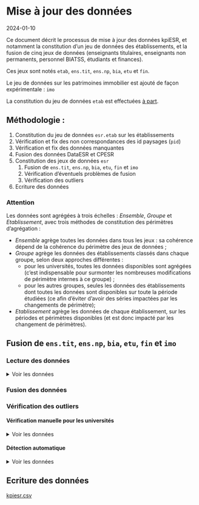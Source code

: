 Mise à jour des données
================
2024-01-10

Ce document décrit le processus de mise à jour des données kpiESR, et
notamment la constitution d’un jeu de données des établissements, et la
fusion de cinq jeux de données (enseignants titulaires, enseignants non
permanents, personnel BIATSS, étudiants et finances).

Ces jeux sont notés `etab`, `ens.tit`, `ens.np`, `bia`, `etu` et `fin`.

Le jeu de données sur les patrimoines immobilier est ajouté de façon
expérimentale : `imo`

La constitution du jeu de données `etab` est effectuées [à
part](maj-mapping.md).

## Méthodologie :

1.  Constitution du jeu de données `esr.etab` sur les établissements
2.  Vérification et fix des non correspondances des id paysages (`pid`)
3.  Vérification et fix des données manquantes
4.  Fusion des données DataESR et CPESR
5.  Constitution des jeux de données `esr`
    1.  Fusion de `ens.tit`, `ens.np`, `bia`, `etu`, `fin` et `imo`
    2.  Vérification d’éventuels problèmes de fusion
    3.  Vérification des outliers
6.  Ecriture des données

### Attention

Les données sont agrégées à trois échelles : *Ensemble*, *Groupe* et
*Etablissement*, avec trois méthodes de constitution des périmètres
d’agrégation :

- *Ensemble* agrège toutes les données dans tous les jeux : sa cohérence
  dépend de la cohérence du périmètre des jeux de données ;
- *Groupe* agrège les données des établissements classés dans chaque
  groupe, selon deux approches différentes :
  - pour les universités, toutes les données disponibles sont agrégées
    (c’est indispensable pour surmonter les nombreuses modifications de
    périmètre internes à ce groupe) ;
  - pour les autres groupes, seules les données des établissements dont
    toutes les données sont disponibles sur toute la période étudiées
    (ce afin d’éviter d’avoir des séries impactées par les changements
    de périmètre);
- *Etablissement* agrège les données de chaque établissement, sur les
  périodes et périmètres disponibles (et est donc impacté par les
  changement de périmètres).

## Fusion de `ens.tit`, `ens.np`, `bia`, `etu`, `fin` et `imo`

### Lecture des données

<details>
<summary>
Voir les données
</summary>

| data | Rentrée.min | Rentrée.max | nb_pid |
|:-----|------------:|------------:|-------:|
| ens  |        2010 |        2021 |    134 |
| bia  |        2015 |        2021 |    152 |
| etu  |        2006 |        2022 |    132 |
| fin  |        2009 |        2022 |    156 |
| imo  |        2016 |        2022 |    160 |

</details>

### Fusion des données

### Vérification des outliers

#### Vérification manuelle pour les universités

<details>
<summary>
Voir les données
</summary>

##### kpi.ENS.S.titulaires

<details>
<summary>
Voir les données
</summary>

| pid   | Etablissement                   | Comparable | kpi                  | valeur | norm | valeur_label | norm_label | rang | evolution |
|:------|:--------------------------------|:-----------|:---------------------|-------:|-----:|:-------------|:-----------|-----:|----------:|
| xJdyB | Aix-Marseille Université        | TRUE       | kpi.ENS.S.titulaires |     NA |   NA | N/A          | N/A        |   NA |        NA |
| vxHYt | Avignon Université              | TRUE       | kpi.ENS.S.titulaires |     NA |   NA | N/A          | N/A        |   NA |        NA |
| RS4WF | CY Cergy Paris Université       | FALSE      | kpi.ENS.S.titulaires |     NA |   NA | N/A          | N/A        |   NA |        NA |
| pVJpw | Centre universitaire de Mayotte | FALSE      | kpi.ENS.S.titulaires |     NA |   NA | N/A          | N/A        |   NA |        NA |
| atbEK | La Rochelle Université          | TRUE       | kpi.ENS.S.titulaires |     NA |   NA | N/A          | N/A        |   NA |        NA |

</details>
<details>
<summary>
Voir les données
</summary>

| pid   | Etablissement                                      | Comparable | kpi                  | valeur | norm | valeur_label | norm_label | rang | evolution |
|:------|:---------------------------------------------------|:-----------|:---------------------|-------:|-----:|:-------------|:-----------|-----:|----------:|
| V13Pk | Université de Versailles Saint-Quentin-en-Yvelines | TRUE       | kpi.ENS.S.titulaires |     NA |   NA | N/A          | N/A        |   NA |        NA |
| Z2FY5 | Université de la Nouvelle-Calédonie                | FALSE      | kpi.ENS.S.titulaires |     NA |   NA | N/A          | N/A        |   NA |        NA |
| zepT6 | Université de la Polynésie Française               | FALSE      | kpi.ENS.S.titulaires |     NA |   NA | N/A          | N/A        |   NA |        NA |
| z3hdL | Université des Antilles                            | FALSE      | kpi.ENS.S.titulaires |     NA |   NA | N/A          | N/A        |   NA |        NA |
| yH19Y | Université du Littoral Côte d’Opale                | TRUE       | kpi.ENS.S.titulaires |     NA |   NA | N/A          | N/A        |   NA |        NA |

</details>

##### kpi.ENS.S.EC

<details>
<summary>
Voir les données
</summary>

| pid   | Etablissement                   | Comparable | kpi          | valeur | norm | valeur_label | norm_label | rang | evolution |
|:------|:--------------------------------|:-----------|:-------------|-------:|-----:|:-------------|:-----------|-----:|----------:|
| xJdyB | Aix-Marseille Université        | TRUE       | kpi.ENS.S.EC |     NA |   NA | N/A          | N/A        |   NA |        NA |
| vxHYt | Avignon Université              | TRUE       | kpi.ENS.S.EC |     NA |   NA | N/A          | N/A        |   NA |        NA |
| RS4WF | CY Cergy Paris Université       | FALSE      | kpi.ENS.S.EC |     NA |   NA | N/A          | N/A        |   NA |        NA |
| pVJpw | Centre universitaire de Mayotte | FALSE      | kpi.ENS.S.EC |     NA |   NA | N/A          | N/A        |   NA |        NA |
| atbEK | La Rochelle Université          | TRUE       | kpi.ENS.S.EC |     NA |   NA | N/A          | N/A        |   NA |        NA |

</details>
<details>
<summary>
Voir les données
</summary>

| pid   | Etablissement                                      | Comparable | kpi          | valeur | norm | valeur_label | norm_label | rang | evolution |
|:------|:---------------------------------------------------|:-----------|:-------------|-------:|-----:|:-------------|:-----------|-----:|----------:|
| V13Pk | Université de Versailles Saint-Quentin-en-Yvelines | TRUE       | kpi.ENS.S.EC |     NA |   NA | N/A          | N/A        |   NA |        NA |
| Z2FY5 | Université de la Nouvelle-Calédonie                | FALSE      | kpi.ENS.S.EC |     NA |   NA | N/A          | N/A        |   NA |        NA |
| zepT6 | Université de la Polynésie Française               | FALSE      | kpi.ENS.S.EC |     NA |   NA | N/A          | N/A        |   NA |        NA |
| z3hdL | Université des Antilles                            | FALSE      | kpi.ENS.S.EC |     NA |   NA | N/A          | N/A        |   NA |        NA |
| yH19Y | Université du Littoral Côte d’Opale                | TRUE       | kpi.ENS.S.EC |     NA |   NA | N/A          | N/A        |   NA |        NA |

</details>

##### kpi.ENS.S.DocATER

<details>
<summary>
Voir les données
</summary>

| pid   | Etablissement                   | Comparable | kpi               | valeur | norm | valeur_label | norm_label | rang | evolution |
|:------|:--------------------------------|:-----------|:------------------|-------:|-----:|:-------------|:-----------|-----:|----------:|
| xJdyB | Aix-Marseille Université        | TRUE       | kpi.ENS.S.DocATER |     NA |   NA | N/A          | N/A        |   NA |        NA |
| vxHYt | Avignon Université              | TRUE       | kpi.ENS.S.DocATER |     NA |   NA | N/A          | N/A        |   NA |        NA |
| RS4WF | CY Cergy Paris Université       | FALSE      | kpi.ENS.S.DocATER |     NA |   NA | N/A          | N/A        |   NA |        NA |
| pVJpw | Centre universitaire de Mayotte | FALSE      | kpi.ENS.S.DocATER |     NA |   NA | N/A          | N/A        |   NA |        NA |
| atbEK | La Rochelle Université          | TRUE       | kpi.ENS.S.DocATER |     NA |   NA | N/A          | N/A        |   NA |        NA |

</details>
<details>
<summary>
Voir les données
</summary>

| pid   | Etablissement                                      | Comparable | kpi               | valeur | norm | valeur_label | norm_label | rang | evolution |
|:------|:---------------------------------------------------|:-----------|:------------------|-------:|-----:|:-------------|:-----------|-----:|----------:|
| V13Pk | Université de Versailles Saint-Quentin-en-Yvelines | TRUE       | kpi.ENS.S.DocATER |     NA |   NA | N/A          | N/A        |   NA |        NA |
| Z2FY5 | Université de la Nouvelle-Calédonie                | FALSE      | kpi.ENS.S.DocATER |     NA |   NA | N/A          | N/A        |   NA |        NA |
| zepT6 | Université de la Polynésie Française               | FALSE      | kpi.ENS.S.DocATER |     NA |   NA | N/A          | N/A        |   NA |        NA |
| z3hdL | Université des Antilles                            | FALSE      | kpi.ENS.S.DocATER |     NA |   NA | N/A          | N/A        |   NA |        NA |
| yH19Y | Université du Littoral Côte d’Opale                | TRUE       | kpi.ENS.S.DocATER |     NA |   NA | N/A          | N/A        |   NA |        NA |

</details>

##### kpi.ENS.S.contractuels

<details>
<summary>
Voir les données
</summary>

| pid   | Etablissement                   | Comparable | kpi                    | valeur | norm | valeur_label | norm_label | rang | evolution |
|:------|:--------------------------------|:-----------|:-----------------------|-------:|-----:|:-------------|:-----------|-----:|----------:|
| xJdyB | Aix-Marseille Université        | TRUE       | kpi.ENS.S.contractuels |     NA |   NA | N/A          | N/A        |   NA |        NA |
| vxHYt | Avignon Université              | TRUE       | kpi.ENS.S.contractuels |     NA |   NA | N/A          | N/A        |   NA |        NA |
| RS4WF | CY Cergy Paris Université       | FALSE      | kpi.ENS.S.contractuels |     NA |   NA | N/A          | N/A        |   NA |        NA |
| pVJpw | Centre universitaire de Mayotte | FALSE      | kpi.ENS.S.contractuels |     NA |   NA | N/A          | N/A        |   NA |        NA |
| atbEK | La Rochelle Université          | TRUE       | kpi.ENS.S.contractuels |     NA |   NA | N/A          | N/A        |   NA |        NA |

</details>
<details>
<summary>
Voir les données
</summary>

| pid   | Etablissement                                      | Comparable | kpi                    | valeur | norm | valeur_label | norm_label | rang | evolution |
|:------|:---------------------------------------------------|:-----------|:-----------------------|-------:|-----:|:-------------|:-----------|-----:|----------:|
| V13Pk | Université de Versailles Saint-Quentin-en-Yvelines | TRUE       | kpi.ENS.S.contractuels |     NA |   NA | N/A          | N/A        |   NA |        NA |
| Z2FY5 | Université de la Nouvelle-Calédonie                | FALSE      | kpi.ENS.S.contractuels |     NA |   NA | N/A          | N/A        |   NA |        NA |
| zepT6 | Université de la Polynésie Française               | FALSE      | kpi.ENS.S.contractuels |     NA |   NA | N/A          | N/A        |   NA |        NA |
| z3hdL | Université des Antilles                            | FALSE      | kpi.ENS.S.contractuels |     NA |   NA | N/A          | N/A        |   NA |        NA |
| yH19Y | Université du Littoral Côte d’Opale                | TRUE       | kpi.ENS.S.contractuels |     NA |   NA | N/A          | N/A        |   NA |        NA |

</details>

##### kpi.ETU.S.cycle1_L

<details>
<summary>
Voir les données
</summary>

| pid   | Etablissement                        | Comparable | kpi                | valeur |      norm | valeur_label | norm_label | rang | evolution |
|:------|:-------------------------------------|:-----------|:-------------------|-------:|----------:|:-------------|:-----------|-----:|----------:|
| PpsCQ | Université Paris sciences et lettres | FALSE      | kpi.ETU.S.cycle1_L |   4326 | 0.2408820 | 4 326        | 24%        |   69 |        NA |
| G2qA7 | Université Paris-Saclay              | FALSE      | kpi.ETU.S.cycle1_L |  16291 | 0.3481132 | 16 291       | 35%        |   68 | 114.25866 |
| etBz7 | Université Claude Bernard - Lyon 1   | TRUE       | kpi.ETU.S.cycle1_L |  16061 | 0.4061757 | 16 061       | 41%        |   67 |  96.80550 |
| 5cZyU | Université de Paris                  | TRUE       | kpi.ETU.S.cycle1_L |  24493 | 0.4205384 | 24 493       | 42%        |   66 |  97.14818 |
| bxPQe | Sorbonne Université                  | TRUE       | kpi.ETU.S.cycle1_L |  21808 | 0.4448796 | 21 808       | 44%        |   65 |  99.10025 |

</details>
<details>
<summary>
Voir les données
</summary>

| pid   | Etablissement                       | Comparable | kpi                | valeur |      norm | valeur_label | norm_label | rang | evolution |
|:------|:------------------------------------|:-----------|:-------------------|-------:|----------:|:-------------|:-----------|-----:|----------:|
| HAU8L | Université de Nîmes                 | TRUE       | kpi.ETU.S.cycle1_L |   4867 | 0.9024662 | 4 867        | 90%        |    4 | 148.42940 |
| Z2FY5 | Université de la Nouvelle-Calédonie | FALSE      | kpi.ETU.S.cycle1_L |   3162 | 0.9202561 | 3 162        | 92%        |    3 | 132.46753 |
| RN4E6 | Université d’Évry-Val-d’Essonne     | FALSE      | kpi.ETU.S.cycle1_L |   5893 | 0.9312579 | 5 893        | 93%        |    2 |  89.88713 |
| pVJpw | Centre universitaire de Mayotte     | FALSE      | kpi.ETU.S.cycle1_L |   1359 | 1.0000000 | 1 359        | 100%       |    1 | 189.01252 |
| C6Ps7 | Université Paris Dauphine - PSL     | FALSE      | kpi.ETU.S.cycle1_L |     NA |        NA | N/A          | N/A        |   NA |        NA |

</details>

##### kpi.ETU.S.cycle2_M

<details>
<summary>
Voir les données
</summary>

| pid   | Etablissement                        | Comparable | kpi                | valeur |      norm | valeur_label | norm_label | rang | evolution |
|:------|:-------------------------------------|:-----------|:-------------------|-------:|----------:|:-------------|:-----------|-----:|----------:|
| pVJpw | Centre universitaire de Mayotte      | FALSE      | kpi.ETU.S.cycle2_M |      0 | 0.0000000 | 0            | 0%         |   69 |        NA |
| Z2FY5 | Université de la Nouvelle-Calédonie  | FALSE      | kpi.ETU.S.cycle2_M |    230 | 0.0669383 | 230          | 7%         |   68 | 128.49162 |
| RN4E6 | Université d’Évry-Val-d’Essonne      | FALSE      | kpi.ETU.S.cycle2_M |    434 | 0.0685841 | 434          | 7%         |   67 |  21.91919 |
| HAU8L | Université de Nîmes                  | TRUE       | kpi.ETU.S.cycle2_M |    489 | 0.0906731 | 489          | 9%         |   66 | 186.64122 |
| zepT6 | Université de la Polynésie Française | FALSE      | kpi.ETU.S.cycle2_M |    345 | 0.1336691 | 345          | 13%        |   65 |  78.58770 |

</details>
<details>
<summary>
Voir les données
</summary>

| pid   | Etablissement                        | Comparable | kpi                | valeur |      norm | valeur_label | norm_label | rang | evolution |
|:------|:-------------------------------------|:-----------|:-------------------|-------:|----------:|:-------------|:-----------|-----:|----------:|
| 5cZyU | Université de Paris                  | TRUE       | kpi.ETU.S.cycle2_M |  30894 | 0.5304419 | 30 894       | 53%        |    4 |  116.9076 |
| etBz7 | Université Claude Bernard - Lyon 1   | TRUE       | kpi.ETU.S.cycle2_M |  22062 | 0.5579384 | 22 062       | 56%        |    3 |  128.1780 |
| G2qA7 | Université Paris-Saclay              | FALSE      | kpi.ETU.S.cycle2_M |  26460 | 0.5654088 | 26 460       | 57%        |    2 |  252.5050 |
| PpsCQ | Université Paris sciences et lettres | FALSE      | kpi.ETU.S.cycle2_M |  11283 | 0.6282644 | 11 283       | 63%        |    1 |        NA |
| C6Ps7 | Université Paris Dauphine - PSL      | FALSE      | kpi.ETU.S.cycle2_M |     NA |        NA | N/A          | N/A        |   NA |        NA |

</details>

##### kpi.ETU.S.cycle3_D

<details>
<summary>
Voir les données
</summary>

| pid   | Etablissement                                      | Comparable | kpi                | valeur |      norm | valeur_label | norm_label | rang | evolution |
|:------|:---------------------------------------------------|:-----------|:-------------------|-------:|----------:|:-------------|:-----------|-----:|----------:|
| pVJpw | Centre universitaire de Mayotte                    | FALSE      | kpi.ETU.S.cycle3_D |      0 | 0.0000000 | 0            | 0%         |   67 |        NA |
| Lr94O | Université de Bourgogne                            | TRUE       | kpi.ETU.S.cycle3_D |      0 | 0.0000000 | 0            | 0%         |   67 | 0.0000000 |
| 7Mpgt | Université de Franche-Comté                        | TRUE       | kpi.ETU.S.cycle3_D |      0 | 0.0000000 | 0            | 0%         |   67 | 0.0000000 |
| RN4E6 | Université d’Évry-Val-d’Essonne                    | FALSE      | kpi.ETU.S.cycle3_D |      1 | 0.0001580 | 1            | 0%         |   66 | 0.4098361 |
| V13Pk | Université de Versailles Saint-Quentin-en-Yvelines | TRUE       | kpi.ETU.S.cycle3_D |      6 | 0.0004522 | 6            | 0%         |   65 | 0.8498584 |

</details>
<details>
<summary>
Voir les données
</summary>

| pid   | Etablissement                        | Comparable | kpi                | valeur |      norm | valeur_label | norm_label | rang | evolution |
|:------|:-------------------------------------|:-----------|:-------------------|-------:|----------:|:-------------|:-----------|-----:|----------:|
| Y7ch7 | Université Grenoble Alpes            | TRUE       | kpi.ETU.S.cycle3_D |   2873 | 0.0548607 | 2 873        | 5%         |    4 |  81.87518 |
| bxPQe | Sorbonne Université                  | TRUE       | kpi.ETU.S.cycle3_D |   2881 | 0.0587719 | 2 881        | 6%         |    3 |  62.03704 |
| G2qA7 | Université Paris-Saclay              | FALSE      | kpi.ETU.S.cycle3_D |   4047 | 0.0864781 | 4 047        | 9%         |    2 | 157.83931 |
| PpsCQ | Université Paris sciences et lettres | FALSE      | kpi.ETU.S.cycle3_D |   2350 | 0.1308536 | 2 350        | 13%        |    1 | 890.15152 |
| C6Ps7 | Université Paris Dauphine - PSL      | FALSE      | kpi.ETU.S.cycle3_D |     NA |        NA | N/A          | N/A        |   NA |        NA |

</details>

##### kpi.ETU.S.DU_DE

<details>
<summary>
Voir les données
</summary>

| pid   | Etablissement                            | Comparable | kpi             | valeur |      norm | valeur_label | norm_label | rang | evolution |
|:------|:-----------------------------------------|:-----------|:----------------|-------:|----------:|:-------------|:-----------|-----:|----------:|
| BWbvP | Université d’Artois                      | TRUE       | kpi.ETU.S.DU_DE |     90 | 0.0075707 | 90           | 1%         |   69 | 109.75610 |
| 5tVy4 | Université Bretagne Sud                  | TRUE       | kpi.ETU.S.DU_DE |     77 | 0.0080637 | 77           | 1%         |   68 | 120.31250 |
| EW53M | Université Polytechnique Hauts-de-France | TRUE       | kpi.ETU.S.DU_DE |    114 | 0.0094795 | 114          | 1%         |   67 | 215.09434 |
| 3Z5e6 | Université Gustave Eiffel                | FALSE      | kpi.ETU.S.DU_DE |    147 | 0.0097629 | 147          | 1%         |   66 |        NA |
| zepT6 | Université de la Polynésie Française     | FALSE      | kpi.ETU.S.DU_DE |     46 | 0.0178225 | 46           | 2%         |   65 |  40.35088 |

</details>
<details>
<summary>
Voir les données
</summary>

| pid   | Etablissement                        | Comparable | kpi             | valeur |      norm | valeur_label | norm_label | rang | evolution |
|:------|:-------------------------------------|:-----------|:----------------|-------:|----------:|:-------------|:-----------|-----:|----------:|
| bxPQe | Sorbonne Université                  | TRUE       | kpi.ETU.S.DU_DE |   7072 | 0.1442676 | 7 072        | 14%        |    4 |  119.0372 |
| TWBzp | Université Panthéon-Assas            | FALSE      | kpi.ETU.S.DU_DE |   3559 | 0.1640470 | 3 559        | 16%        |    3 |  123.8344 |
| 5cZyU | Université de Paris                  | TRUE       | kpi.ETU.S.DU_DE |  10195 | 0.1750455 | 10 195       | 18%        |    2 |  147.8393 |
| PpsCQ | Université Paris sciences et lettres | FALSE      | kpi.ETU.S.DU_DE |   4170 | 0.2321956 | 4 170        | 23%        |    1 |        NA |
| C6Ps7 | Université Paris Dauphine - PSL      | FALSE      | kpi.ETU.S.DU_DE |     NA |        NA | N/A          | N/A        |   NA |        NA |

</details>

##### kpi.BIA.S.A

<details>
<summary>
Voir les données
</summary>

| pid   | Etablissement                   | Comparable | kpi         | valeur | norm | valeur_label | norm_label | rang | evolution |
|:------|:--------------------------------|:-----------|:------------|-------:|-----:|:-------------|:-----------|-----:|----------:|
| xJdyB | Aix-Marseille Université        | TRUE       | kpi.BIA.S.A |     NA |   NA | N/A          | N/A        |   NA |        NA |
| vxHYt | Avignon Université              | TRUE       | kpi.BIA.S.A |     NA |   NA | N/A          | N/A        |   NA |        NA |
| RS4WF | CY Cergy Paris Université       | FALSE      | kpi.BIA.S.A |     NA |   NA | N/A          | N/A        |   NA |        NA |
| pVJpw | Centre universitaire de Mayotte | FALSE      | kpi.BIA.S.A |     NA |   NA | N/A          | N/A        |   NA |        NA |
| atbEK | La Rochelle Université          | TRUE       | kpi.BIA.S.A |     NA |   NA | N/A          | N/A        |   NA |        NA |

</details>
<details>
<summary>
Voir les données
</summary>

| pid   | Etablissement                                      | Comparable | kpi         | valeur | norm | valeur_label | norm_label | rang | evolution |
|:------|:---------------------------------------------------|:-----------|:------------|-------:|-----:|:-------------|:-----------|-----:|----------:|
| V13Pk | Université de Versailles Saint-Quentin-en-Yvelines | TRUE       | kpi.BIA.S.A |     NA |   NA | N/A          | N/A        |   NA |        NA |
| Z2FY5 | Université de la Nouvelle-Calédonie                | FALSE      | kpi.BIA.S.A |     NA |   NA | N/A          | N/A        |   NA |        NA |
| zepT6 | Université de la Polynésie Française               | FALSE      | kpi.BIA.S.A |     NA |   NA | N/A          | N/A        |   NA |        NA |
| z3hdL | Université des Antilles                            | FALSE      | kpi.BIA.S.A |     NA |   NA | N/A          | N/A        |   NA |        NA |
| yH19Y | Université du Littoral Côte d’Opale                | TRUE       | kpi.BIA.S.A |     NA |   NA | N/A          | N/A        |   NA |        NA |

</details>

##### kpi.BIA.S.B

<details>
<summary>
Voir les données
</summary>

| pid   | Etablissement                   | Comparable | kpi         | valeur | norm | valeur_label | norm_label | rang | evolution |
|:------|:--------------------------------|:-----------|:------------|-------:|-----:|:-------------|:-----------|-----:|----------:|
| xJdyB | Aix-Marseille Université        | TRUE       | kpi.BIA.S.B |     NA |   NA | N/A          | N/A        |   NA |        NA |
| vxHYt | Avignon Université              | TRUE       | kpi.BIA.S.B |     NA |   NA | N/A          | N/A        |   NA |        NA |
| RS4WF | CY Cergy Paris Université       | FALSE      | kpi.BIA.S.B |     NA |   NA | N/A          | N/A        |   NA |        NA |
| pVJpw | Centre universitaire de Mayotte | FALSE      | kpi.BIA.S.B |     NA |   NA | N/A          | N/A        |   NA |        NA |
| atbEK | La Rochelle Université          | TRUE       | kpi.BIA.S.B |     NA |   NA | N/A          | N/A        |   NA |        NA |

</details>
<details>
<summary>
Voir les données
</summary>

| pid   | Etablissement                                      | Comparable | kpi         | valeur | norm | valeur_label | norm_label | rang | evolution |
|:------|:---------------------------------------------------|:-----------|:------------|-------:|-----:|:-------------|:-----------|-----:|----------:|
| V13Pk | Université de Versailles Saint-Quentin-en-Yvelines | TRUE       | kpi.BIA.S.B |     NA |   NA | N/A          | N/A        |   NA |        NA |
| Z2FY5 | Université de la Nouvelle-Calédonie                | FALSE      | kpi.BIA.S.B |     NA |   NA | N/A          | N/A        |   NA |        NA |
| zepT6 | Université de la Polynésie Française               | FALSE      | kpi.BIA.S.B |     NA |   NA | N/A          | N/A        |   NA |        NA |
| z3hdL | Université des Antilles                            | FALSE      | kpi.BIA.S.B |     NA |   NA | N/A          | N/A        |   NA |        NA |
| yH19Y | Université du Littoral Côte d’Opale                | TRUE       | kpi.BIA.S.B |     NA |   NA | N/A          | N/A        |   NA |        NA |

</details>

##### kpi.BIA.S.C

<details>
<summary>
Voir les données
</summary>

| pid   | Etablissement                   | Comparable | kpi         | valeur | norm | valeur_label | norm_label | rang | evolution |
|:------|:--------------------------------|:-----------|:------------|-------:|-----:|:-------------|:-----------|-----:|----------:|
| xJdyB | Aix-Marseille Université        | TRUE       | kpi.BIA.S.C |     NA |   NA | N/A          | N/A        |   NA |        NA |
| vxHYt | Avignon Université              | TRUE       | kpi.BIA.S.C |     NA |   NA | N/A          | N/A        |   NA |        NA |
| RS4WF | CY Cergy Paris Université       | FALSE      | kpi.BIA.S.C |     NA |   NA | N/A          | N/A        |   NA |        NA |
| pVJpw | Centre universitaire de Mayotte | FALSE      | kpi.BIA.S.C |     NA |   NA | N/A          | N/A        |   NA |        NA |
| atbEK | La Rochelle Université          | TRUE       | kpi.BIA.S.C |     NA |   NA | N/A          | N/A        |   NA |        NA |

</details>
<details>
<summary>
Voir les données
</summary>

| pid   | Etablissement                                      | Comparable | kpi         | valeur | norm | valeur_label | norm_label | rang | evolution |
|:------|:---------------------------------------------------|:-----------|:------------|-------:|-----:|:-------------|:-----------|-----:|----------:|
| V13Pk | Université de Versailles Saint-Quentin-en-Yvelines | TRUE       | kpi.BIA.S.C |     NA |   NA | N/A          | N/A        |   NA |        NA |
| Z2FY5 | Université de la Nouvelle-Calédonie                | FALSE      | kpi.BIA.S.C |     NA |   NA | N/A          | N/A        |   NA |        NA |
| zepT6 | Université de la Polynésie Française               | FALSE      | kpi.BIA.S.C |     NA |   NA | N/A          | N/A        |   NA |        NA |
| z3hdL | Université des Antilles                            | FALSE      | kpi.BIA.S.C |     NA |   NA | N/A          | N/A        |   NA |        NA |
| yH19Y | Université du Littoral Côte d’Opale                | TRUE       | kpi.BIA.S.C |     NA |   NA | N/A          | N/A        |   NA |        NA |

</details>

##### kpi.BIA.S.titulaires

<details>
<summary>
Voir les données
</summary>

| pid   | Etablissement                   | Comparable | kpi                  | valeur | norm | valeur_label | norm_label | rang | evolution |
|:------|:--------------------------------|:-----------|:---------------------|-------:|-----:|:-------------|:-----------|-----:|----------:|
| xJdyB | Aix-Marseille Université        | TRUE       | kpi.BIA.S.titulaires |     NA |   NA | N/A          | N/A        |   NA |        NA |
| vxHYt | Avignon Université              | TRUE       | kpi.BIA.S.titulaires |     NA |   NA | N/A          | N/A        |   NA |        NA |
| RS4WF | CY Cergy Paris Université       | FALSE      | kpi.BIA.S.titulaires |     NA |   NA | N/A          | N/A        |   NA |        NA |
| pVJpw | Centre universitaire de Mayotte | FALSE      | kpi.BIA.S.titulaires |     NA |   NA | N/A          | N/A        |   NA |        NA |
| atbEK | La Rochelle Université          | TRUE       | kpi.BIA.S.titulaires |     NA |   NA | N/A          | N/A        |   NA |        NA |

</details>
<details>
<summary>
Voir les données
</summary>

| pid   | Etablissement                                      | Comparable | kpi                  | valeur | norm | valeur_label | norm_label | rang | evolution |
|:------|:---------------------------------------------------|:-----------|:---------------------|-------:|-----:|:-------------|:-----------|-----:|----------:|
| V13Pk | Université de Versailles Saint-Quentin-en-Yvelines | TRUE       | kpi.BIA.S.titulaires |     NA |   NA | N/A          | N/A        |   NA |        NA |
| Z2FY5 | Université de la Nouvelle-Calédonie                | FALSE      | kpi.BIA.S.titulaires |     NA |   NA | N/A          | N/A        |   NA |        NA |
| zepT6 | Université de la Polynésie Française               | FALSE      | kpi.BIA.S.titulaires |     NA |   NA | N/A          | N/A        |   NA |        NA |
| z3hdL | Université des Antilles                            | FALSE      | kpi.BIA.S.titulaires |     NA |   NA | N/A          | N/A        |   NA |        NA |
| yH19Y | Université du Littoral Côte d’Opale                | TRUE       | kpi.BIA.S.titulaires |     NA |   NA | N/A          | N/A        |   NA |        NA |

</details>

##### kpi.FIN.S.masseSalariale

<details>
<summary>
Voir les données
</summary>

| pid   | Etablissement                        | Comparable | kpi                      |    valeur |      norm | valeur_label | norm_label | rang | evolution |
|:------|:-------------------------------------|:-----------|:-------------------------|----------:|----------:|:-------------|:-----------|-----:|----------:|
| pVJpw | Centre universitaire de Mayotte      | FALSE      | kpi.FIN.S.masseSalariale |   1864023 | 0.1890125 | 1.9M€        | 19%        |   70 |  217.2146 |
| PpsCQ | Université Paris sciences et lettres | FALSE      | kpi.FIN.S.masseSalariale |  11517364 | 0.2179722 | 11.5M€       | 22%        |   69 |  153.0489 |
| G2qA7 | Université Paris-Saclay              | FALSE      | kpi.FIN.S.masseSalariale | 334365635 | 0.6759195 | 334M€        | 68%        |   68 |  123.8635 |
| OJZ4a | Université de Haute-Alsace           | FALSE      | kpi.FIN.S.masseSalariale |  82837198 | 0.6835167 | 83M€         | 68%        |   67 |  124.3297 |
| Z2FY5 | Université de la Nouvelle-Calédonie  | FALSE      | kpi.FIN.S.masseSalariale |  27720989 | 0.7279341 | 28M€         | 73%        |   66 |  144.3514 |

</details>
<details>
<summary>
Voir les données
</summary>

| pid   | Etablissement                                | Comparable | kpi                      |    valeur |      norm | valeur_label | norm_label | rang | evolution |
|:------|:---------------------------------------------|:-----------|:-------------------------|----------:|----------:|:-------------|:-----------|-----:|----------:|
| g6rwB | Université Paris Nanterre                    | TRUE       | kpi.FIN.S.masseSalariale | 183700870 | 0.8600053 | 184M€        | 86%        |    5 |  124.5519 |
| Uxr7Z | Université Paris 8 - Vincennes - Saint-Denis | TRUE       | kpi.FIN.S.masseSalariale | 136154413 | 0.8727420 | 136M€        | 87%        |    4 |  122.7287 |
| 1I7hJ | Université Paul-Valéry - Montpellier 3       | TRUE       | kpi.FIN.S.masseSalariale | 105290087 | 0.8739183 | 105M€        | 87%        |    3 |  122.0574 |
| hy4EW | Université de Guyane                         | FALSE      | kpi.FIN.S.masseSalariale |  23796534 | 0.8772226 | 24M€         | 88%        |    2 |  168.3978 |
| z3hdL | Université des Antilles                      | FALSE      | kpi.FIN.S.masseSalariale |  92173097 | 0.9249267 | 92M€         | 92%        |    1 |  109.7025 |

</details>

##### kpi.FIN.S.SCSP

<details>
<summary>
Voir les données
</summary>

| pid   | Etablissement                        | Comparable | kpi            |    valeur |      norm | valeur_label | norm_label | rang | evolution |
|:------|:-------------------------------------|:-----------|:---------------|----------:|----------:|:-------------|:-----------|-----:|----------:|
| PpsCQ | Université Paris sciences et lettres | FALSE      | kpi.FIN.S.SCSP |   6370264 | 0.1205606 | 6.4M€        | 12%        |   70 |  279.2092 |
| pVJpw | Centre universitaire de Mayotte      | FALSE      | kpi.FIN.S.SCSP |   3723800 | 0.3775945 | 3.7M€        | 38%        |   69 |  130.8795 |
| C6Ps7 | Université Paris Dauphine - PSL      | FALSE      | kpi.FIN.S.SCSP |  62108365 | 0.5541827 | 62M€         | 55%        |   68 |  107.6936 |
| 3Z5e6 | Université Gustave Eiffel            | FALSE      | kpi.FIN.S.SCSP | 175079902 | 0.6225772 | 175M€        | 62%        |   67 |  246.2723 |
| 90I54 | Université de Bordeaux               | TRUE       | kpi.FIN.S.SCSP | 359850709 | 0.6336613 | 360M€        | 63%        |   66 |  111.8019 |

</details>
<details>
<summary>
Voir les données
</summary>

| pid   | Etablissement                          | Comparable | kpi            |    valeur |      norm | valeur_label | norm_label | rang | evolution |
|:------|:---------------------------------------|:-----------|:---------------|----------:|----------:|:-------------|:-----------|-----:|----------:|
| 8k883 | Université Sorbonne Nouvelle - Paris 3 | TRUE       | kpi.FIN.S.SCSP | 100693049 | 0.8787062 | 101M€        | 88%        |    5 |  110.1321 |
| zepT6 | Université de la Polynésie Française   | FALSE      | kpi.FIN.S.SCSP |  29347132 | 0.8865381 | 29M€         | 89%        |    4 |  124.3496 |
| hy4EW | Université de Guyane                   | FALSE      | kpi.FIN.S.SCSP |  24450940 | 0.9013463 | 24M€         | 90%        |    3 |  150.7886 |
| HqAYu | Université Toulouse - Jean Jaurès      | TRUE       | kpi.FIN.S.SCSP | 177580558 | 0.9166297 | 178M€        | 92%        |    2 |  123.8226 |
| z3hdL | Université des Antilles                | FALSE      | kpi.FIN.S.SCSP |  95463551 | 0.9579454 | 95M€         | 96%        |    1 |  105.1857 |

</details>

##### kpi.FIN.S.recettesFormation

<details>
<summary>
Voir les données
</summary>

| pid   | Etablissement                            | Comparable | kpi                         |  valeur |      norm | valeur_label | norm_label | rang | evolution |
|:------|:-----------------------------------------|:-----------|:----------------------------|--------:|----------:|:-------------|:-----------|-----:|----------:|
| z3hdL | Université des Antilles                  | FALSE      | kpi.FIN.S.recettesFormation | 1475165 | 0.0148028 | 1.5M€        | 1%         |   67 |  51.19193 |
| 7Mpgt | Université de Franche-Comté              | TRUE       | kpi.FIN.S.recettesFormation | 3778577 | 0.0167252 | 3.8M€        | 2%         |   66 |  63.83379 |
| EW53M | Université Polytechnique Hauts-de-France | TRUE       | kpi.FIN.S.recettesFormation | 2270000 | 0.0207992 | 2.3M€        | 2%         |   65 |  53.92620 |
| n1W55 | Université de Perpignan Via Domitia      | TRUE       | kpi.FIN.S.recettesFormation | 1843771 | 0.0229201 | 1.8M€        | 2%         |   64 |  65.27314 |
| LsQ24 | Université Le Havre Normandie            | TRUE       | kpi.FIN.S.recettesFormation | 1954360 | 0.0247041 | 2M€          | 2%         |   63 |  71.45714 |

</details>
<details>
<summary>
Voir les données
</summary>

| pid   | Etablissement                        | Comparable | kpi                         |   valeur |      norm | valeur_label | norm_label | rang | evolution |
|:------|:-------------------------------------|:-----------|:----------------------------|---------:|----------:|:-------------|:-----------|-----:|----------:|
| RS4WF | CY Cergy Paris Université            | FALSE      | kpi.FIN.S.recettesFormation | 37167591 | 0.1776978 | 37M€         | 18%        |    2 | 745.80249 |
| C6Ps7 | Université Paris Dauphine - PSL      | FALSE      | kpi.FIN.S.recettesFormation | 26935546 | 0.2403414 | 27M€         | 24%        |    1 |  97.21146 |
| PpsCQ | Université Paris sciences et lettres | FALSE      | kpi.FIN.S.recettesFormation |       NA |        NA | N/A          | N/A        |   NA |        NA |
| Z2FY5 | Université de la Nouvelle-Calédonie  | FALSE      | kpi.FIN.S.recettesFormation |       NA |        NA | N/A          | N/A        |   NA |        NA |
| zepT6 | Université de la Polynésie Française | FALSE      | kpi.FIN.S.recettesFormation |       NA |        NA | N/A          | N/A        |   NA |        NA |

</details>

##### kpi.FIN.S.recettesRecherche

<details>
<summary>
Voir les données
</summary>

| pid   | Etablissement                                | Comparable | kpi                         | valeur |      norm | valeur_label | norm_label | rang | evolution |
|:------|:---------------------------------------------|:-----------|:----------------------------|-------:|----------:|:-------------|:-----------|-----:|----------:|
| hy4EW | Université de Guyane                         | FALSE      | kpi.FIN.S.recettesRecherche |      0 | 0.0000000 | 0M€          | 0%         |   64 |        NA |
| cEt92 | Université de La Réunion                     | FALSE      | kpi.FIN.S.recettesRecherche |  81666 | 0.0006208 | 0.08M€       | 0%         |   63 |  14.15971 |
| Uxr7Z | Université Paris 8 - Vincennes - Saint-Denis | TRUE       | kpi.FIN.S.recettesRecherche | 456211 | 0.0029243 | 0.46M€       | 0%         |   62 |  21.13606 |
| RN4E6 | Université d’Évry-Val-d’Essonne              | FALSE      | kpi.FIN.S.recettesRecherche | 358093 | 0.0036691 | 0.36M€       | 0%         |   61 |  23.17358 |
| 7Gzub | Université Jean Moulin - Lyon 3              | TRUE       | kpi.FIN.S.recettesRecherche | 515944 | 0.0039182 | 0.52M€       | 0%         |   60 | 488.03342 |

</details>
<details>
<summary>
Voir les données
</summary>

| pid   | Etablissement                          | Comparable | kpi                         | valeur | norm | valeur_label | norm_label | rang | evolution |
|:------|:---------------------------------------|:-----------|:----------------------------|-------:|-----:|:-------------|:-----------|-----:|----------:|
| tIJ02 | Université Jean Monnet                 | TRUE       | kpi.FIN.S.recettesRecherche |     NA |   NA | N/A          | N/A        |   NA |        NA |
| PpsCQ | Université Paris sciences et lettres   | FALSE      | kpi.FIN.S.recettesRecherche |     NA |   NA | N/A          | N/A        |   NA |        NA |
| 8k883 | Université Sorbonne Nouvelle - Paris 3 | TRUE       | kpi.FIN.S.recettesRecherche |     NA |   NA | N/A          | N/A        |   NA |        NA |
| gap5Q | Université Toulouse Capitole           | TRUE       | kpi.FIN.S.recettesRecherche |     NA |   NA | N/A          | N/A        |   NA |        NA |
| z3hdL | Université des Antilles                | FALSE      | kpi.FIN.S.recettesRecherche |     NA |   NA | N/A          | N/A        |   NA |        NA |

</details>

##### kpi.FIN.S.investissements

<details>
<summary>
Voir les données
</summary>

| pid   | Etablissement                          | Comparable | kpi                       |  valeur |      norm | valeur_label | norm_label | rang |  evolution |
|:------|:---------------------------------------|:-----------|:--------------------------|--------:|----------:|:-------------|:-----------|-----:|-----------:|
| pVJpw | Centre universitaire de Mayotte        | FALSE      | kpi.FIN.S.investissements |       0 | 0.0000000 | 0M€          | 0%         |   68 |    0.00000 |
| PpsCQ | Université Paris sciences et lettres   | FALSE      | kpi.FIN.S.investissements |  758333 | 0.0143519 | 0.76M€       | 1%         |   67 | 9027.77381 |
| 6G2TU | Université Paris 1 - Panthéon Sorbonne | TRUE       | kpi.FIN.S.investissements | 6532356 | 0.0268029 | 6.5M€        | 3%         |   66 |  282.28835 |
| TWBzp | Université Panthéon-Assas              | FALSE      | kpi.FIN.S.investissements | 3436000 | 0.0346920 | 3.4M€        | 3%         |   65 |   90.92744 |
| 8k883 | Université Sorbonne Nouvelle - Paris 3 | TRUE       | kpi.FIN.S.investissements | 4157226 | 0.0362784 | 4.2M€        | 4%         |   64 |  250.28072 |

</details>
<details>
<summary>
Voir les données
</summary>

| pid   | Etablissement                          | Comparable | kpi                       |   valeur |      norm | valeur_label | norm_label | rang | evolution |
|:------|:---------------------------------------|:-----------|:--------------------------|---------:|----------:|:-------------|:-----------|-----:|----------:|
| C6Ps7 | Université Paris Dauphine - PSL        | FALSE      | kpi.FIN.S.investissements | 30506000 | 0.2722000 | 31M€         | 27%        |    3 | 1132.2417 |
| NLCOF | Université de Corse Pasquale Paoli     | FALSE      | kpi.FIN.S.investissements | 18145200 | 0.2745891 | 18.1M€       | 27%        |    2 |  164.5732 |
| 1I7hJ | Université Paul-Valéry - Montpellier 3 | TRUE       | kpi.FIN.S.investissements | 63348095 | 0.5257956 | 63M€         | 53%        |    1 | 3008.2308 |
| 3Z5e6 | Université Gustave Eiffel              | FALSE      | kpi.FIN.S.investissements |       NA |        NA | N/A          | N/A        |   NA |        NA |
| hy4EW | Université de Guyane                   | FALSE      | kpi.FIN.S.investissements |       NA |        NA | N/A          | N/A        |   NA |        NA |

</details>

##### kpi.IMO.S.état_satisfaisant

<details>
<summary>
Voir les données
</summary>

| pid   | Etablissement                          | Comparable | kpi                         | valeur |      norm | valeur_label | norm_label | rang | evolution |
|:------|:---------------------------------------|:-----------|:----------------------------|-------:|----------:|:-------------|:-----------|-----:|----------:|
| pVJpw | Centre universitaire de Mayotte        | FALSE      | kpi.IMO.S.état_satisfaisant |      0 | 0.0000000 | 0            | 0%         |   63 |        NA |
| C6Ps7 | Université Paris Dauphine - PSL        | FALSE      | kpi.IMO.S.état_satisfaisant |      0 | 0.0000000 | 0            | 0%         |   63 |        NA |
| hy4EW | Université de Guyane                   | FALSE      | kpi.IMO.S.état_satisfaisant |      0 | 0.0000000 | 0            | 0%         |   63 |        NA |
| NLCOF | Université de Corse Pasquale Paoli     | FALSE      | kpi.IMO.S.état_satisfaisant |      2 | 0.0645161 | 2            | 6%         |   62 |       200 |
| 8k883 | Université Sorbonne Nouvelle - Paris 3 | TRUE       | kpi.IMO.S.état_satisfaisant |      1 | 0.1250000 | 1            | 12%        |   61 |        NA |

</details>
<details>
<summary>
Voir les données
</summary>

| pid   | Etablissement                        | Comparable | kpi                         | valeur |      norm | valeur_label | norm_label | rang | evolution |
|:------|:-------------------------------------|:-----------|:----------------------------|-------:|----------:|:-------------|:-----------|-----:|----------:|
| hlX1r | Université de Poitiers               | TRUE       | kpi.IMO.S.état_satisfaisant |    133 | 0.9432624 | 133          | 94%        |    2 |  92.36111 |
| BWbvP | Université d’Artois                  | TRUE       | kpi.IMO.S.état_satisfaisant |     35 | 1.0000000 | 35           | 100%       |    1 |  97.22222 |
| HAU8L | Université de Nîmes                  | TRUE       | kpi.IMO.S.état_satisfaisant |      4 | 1.0000000 | 4            | 100%       |    1 | 133.33333 |
| tIJ02 | Université Jean Monnet               | TRUE       | kpi.IMO.S.état_satisfaisant |     NA |        NA | N/A          | N/A        |   NA |        NA |
| PpsCQ | Université Paris sciences et lettres | FALSE      | kpi.IMO.S.état_satisfaisant |     NA |        NA | N/A          | N/A        |   NA |        NA |

</details>

##### kpi.IMO.S.énergie_ABC

<details>
<summary>
Voir les données
</summary>

| pid   | Etablissement                                | Comparable | kpi                   | valeur | norm | valeur_label | norm_label | rang | evolution |
|:------|:---------------------------------------------|:-----------|:----------------------|-------:|-----:|:-------------|:-----------|-----:|----------:|
| pVJpw | Centre universitaire de Mayotte              | FALSE      | kpi.IMO.S.énergie_ABC |      0 |    0 | 0            | 0%         |   61 |        NA |
| 7Gzub | Université Jean Moulin - Lyon 3              | TRUE       | kpi.IMO.S.énergie_ABC |      0 |    0 | 0            | 0%         |   61 |        NA |
| Uxr7Z | Université Paris 8 - Vincennes - Saint-Denis | TRUE       | kpi.IMO.S.énergie_ABC |      0 |    0 | 0            | 0%         |   61 |        NA |
| 8k883 | Université Sorbonne Nouvelle - Paris 3       | TRUE       | kpi.IMO.S.énergie_ABC |      0 |    0 | 0            | 0%         |   61 |        NA |
| hy4EW | Université de Guyane                         | FALSE      | kpi.IMO.S.énergie_ABC |      0 |    0 | 0            | 0%         |   61 |        NA |

</details>
<details>
<summary>
Voir les données
</summary>

| pid   | Etablissement                          | Comparable | kpi                   | valeur |      norm | valeur_label | norm_label | rang | evolution |
|:------|:---------------------------------------|:-----------|:----------------------|-------:|----------:|:-------------|:-----------|-----:|----------:|
| cEt92 | Université de La Réunion               | FALSE      | kpi.IMO.S.énergie_ABC |     66 | 0.7096774 | 66           | 71%        |    3 | 104.76190 |
| 1I7hJ | Université Paul-Valéry - Montpellier 3 | TRUE       | kpi.IMO.S.énergie_ABC |     37 | 0.7551020 | 37           | 76%        |    2 |  86.04651 |
| LsQ24 | Université Le Havre Normandie          | TRUE       | kpi.IMO.S.énergie_ABC |     18 | 1.0000000 | 18           | 100%       |    1 |  94.73684 |
| tIJ02 | Université Jean Monnet                 | TRUE       | kpi.IMO.S.énergie_ABC |     NA |        NA | N/A          | N/A        |   NA |        NA |
| PpsCQ | Université Paris sciences et lettres   | FALSE      | kpi.IMO.S.énergie_ABC |     NA |        NA | N/A          | N/A        |   NA |        NA |

</details>

##### kpi.IMO.S.GES_ABC

<details>
<summary>
Voir les données
</summary>

| pid   | Etablissement                          | Comparable | kpi               | valeur | norm | valeur_label | norm_label | rang | evolution |
|:------|:---------------------------------------|:-----------|:------------------|-------:|-----:|:-------------|:-----------|-----:|----------:|
| pVJpw | Centre universitaire de Mayotte        | FALSE      | kpi.IMO.S.GES_ABC |      0 |    0 | 0            | 0%         |   58 |        NA |
| 7Gzub | Université Jean Moulin - Lyon 3        | TRUE       | kpi.IMO.S.GES_ABC |      0 |    0 | 0            | 0%         |   58 |        NA |
| C6Ps7 | Université Paris Dauphine - PSL        | FALSE      | kpi.IMO.S.GES_ABC |      0 |    0 | 0            | 0%         |   58 |        NA |
| 8k883 | Université Sorbonne Nouvelle - Paris 3 | TRUE       | kpi.IMO.S.GES_ABC |      0 |    0 | 0            | 0%         |   58 |        NA |
| hy4EW | Université de Guyane                   | FALSE      | kpi.IMO.S.GES_ABC |      0 |    0 | 0            | 0%         |   58 |        NA |

</details>
<details>
<summary>
Voir les données
</summary>

| pid   | Etablissement                            | Comparable | kpi               | valeur |      norm | valeur_label | norm_label | rang | evolution |
|:------|:-----------------------------------------|:-----------|:------------------|-------:|----------:|:-------------|:-----------|-----:|----------:|
| Mz286 | Université de Pau et des Pays de l’Adour | TRUE       | kpi.IMO.S.GES_ABC |     40 | 0.8695652 | 40           | 87%        |    3 |        NA |
| LsQ24 | Université Le Havre Normandie            | TRUE       | kpi.IMO.S.GES_ABC |     17 | 0.9444444 | 17           | 94%        |    2 |  89.47368 |
| 1I7hJ | Université Paul-Valéry - Montpellier 3   | TRUE       | kpi.IMO.S.GES_ABC |     48 | 0.9795918 | 48           | 98%        |    1 | 192.00000 |
| tIJ02 | Université Jean Monnet                   | TRUE       | kpi.IMO.S.GES_ABC |     NA |        NA | N/A          | N/A        |   NA |        NA |
| PpsCQ | Université Paris sciences et lettres     | FALSE      | kpi.IMO.S.GES_ABC |     NA |        NA | N/A          | N/A        |   NA |        NA |

</details>

##### kpi.IMO.S.propriété_propre

<details>
<summary>
Voir les données
</summary>

| pid   | Etablissement                                | Comparable | kpi                        | valeur | norm | valeur_label | norm_label | rang | evolution |
|:------|:---------------------------------------------|:-----------|:---------------------------|-------:|-----:|:-------------|:-----------|-----:|----------:|
| atbEK | La Rochelle Université                       | TRUE       | kpi.IMO.S.propriété_propre |      0 |    0 | 0            | 0%         |   46 |         0 |
| 9xlel | Le Mans Université                           | TRUE       | kpi.IMO.S.propriété_propre |      0 |    0 | 0            | 0%         |   46 |        NA |
| LsQ24 | Université Le Havre Normandie                | TRUE       | kpi.IMO.S.propriété_propre |      0 |    0 | 0            | 0%         |   46 |        NA |
| Uxr7Z | Université Paris 8 - Vincennes - Saint-Denis | TRUE       | kpi.IMO.S.propriété_propre |      0 |    0 | 0            | 0%         |   46 |        NA |
| C6Ps7 | Université Paris Dauphine - PSL              | FALSE      | kpi.IMO.S.propriété_propre |      0 |    0 | 0            | 0%         |   46 |        NA |

</details>
<details>
<summary>
Voir les données
</summary>

| pid   | Etablissement                        | Comparable | kpi                        | valeur |      norm | valeur_label | norm_label | rang | evolution |
|:------|:-------------------------------------|:-----------|:---------------------------|-------:|----------:|:-------------|:-----------|-----:|----------:|
| p25Q3 | Université de Caen Normandie         | TRUE       | kpi.IMO.S.propriété_propre |     80 | 0.8602151 | 80           | 86%        |    3 | 727.27273 |
| hlX1r | Université de Poitiers               | TRUE       | kpi.IMO.S.propriété_propre |    122 | 0.8652482 | 122          | 87%        |    2 |  92.42424 |
| gap5Q | Université Toulouse Capitole         | TRUE       | kpi.IMO.S.propriété_propre |     30 | 0.9375000 | 30           | 94%        |    1 |  96.77419 |
| tIJ02 | Université Jean Monnet               | TRUE       | kpi.IMO.S.propriété_propre |     NA |        NA | N/A          | N/A        |   NA |        NA |
| PpsCQ | Université Paris sciences et lettres | FALSE      | kpi.IMO.S.propriété_propre |     NA |        NA | N/A          | N/A        |   NA |        NA |

</details>

##### kpi.K.dotPres

<details>
<summary>
Voir les données
</summary>

| pid   | Etablissement                        | Comparable | kpi           |    valeur |      norm | valeur_label | norm_label | rang | evolution |
|:------|:-------------------------------------|:-----------|:--------------|----------:|----------:|:-------------|:-----------|-----:|----------:|
| PpsCQ | Université Paris sciences et lettres | FALSE      | kpi.K.dotPres | 0.1205606 | 0.1205606 | 12%          | 12%        |   70 |  50.73611 |
| pVJpw | Centre universitaire de Mayotte      | FALSE      | kpi.K.dotPres | 0.3775945 | 0.3775945 | 38%          | 38%        |   69 |  44.88340 |
| C6Ps7 | Université Paris Dauphine - PSL      | FALSE      | kpi.K.dotPres | 0.5541827 | 0.5541827 | 55%          | 55%        |   68 |  88.46639 |
| 3Z5e6 | Université Gustave Eiffel            | FALSE      | kpi.K.dotPres | 0.6225772 | 0.6225772 | 62%          | 62%        |   67 |  76.17786 |
| 90I54 | Université de Bordeaux               | TRUE       | kpi.K.dotPres | 0.6336613 | 0.6336613 | 63%          | 63%        |   66 |  86.73637 |

</details>
<details>
<summary>
Voir les données
</summary>

| pid   | Etablissement                          | Comparable | kpi           |    valeur |      norm | valeur_label | norm_label | rang | evolution |
|:------|:---------------------------------------|:-----------|:--------------|----------:|----------:|:-------------|:-----------|-----:|----------:|
| 8k883 | Université Sorbonne Nouvelle - Paris 3 | TRUE       | kpi.K.dotPres | 0.8787062 | 0.8787062 | 88%          | 88%        |    5 |  98.76884 |
| zepT6 | Université de la Polynésie Française   | FALSE      | kpi.K.dotPres | 0.8865381 | 0.8865381 | 89%          | 89%        |    4 |  99.20685 |
| hy4EW | Université de Guyane                   | FALSE      | kpi.K.dotPres | 0.9013463 | 0.9013463 | 90%          | 90%        |    3 | 106.08272 |
| HqAYu | Université Toulouse - Jean Jaurès      | TRUE       | kpi.K.dotPres | 0.9166297 | 0.9166297 | 92%          | 92%        |    2 | 102.75201 |
| z3hdL | Université des Antilles                | FALSE      | kpi.K.dotPres | 0.9579454 | 0.9579454 | 96%          | 96%        |    1 | 107.72057 |

</details>

##### kpi.K.resPetu

<details>
<summary>
Voir les données
</summary>

| pid   | Etablissement                          | Comparable | kpi           |   valeur |     norm | valeur_label | norm_label | rang | evolution |
|:------|:---------------------------------------|:-----------|:--------------|---------:|---------:|:-------------|:-----------|-----:|----------:|
| PpsCQ | Université Paris sciences et lettres   | FALSE      | kpi.K.resPetu | 3385.142 | 3385.142 | 3k€          | 3k€        |   69 |  13.21732 |
| TWBzp | Université Panthéon-Assas              | FALSE      | kpi.K.resPetu | 4749.808 | 4749.808 | 5k€          | 5k€        |   68 |  86.56288 |
| HAU8L | Université de Nîmes                    | TRUE       | kpi.K.resPetu | 5039.677 | 5039.677 | 5k€          | 5k€        |   67 | 113.94645 |
| 7Gzub | Université Jean Moulin - Lyon 3        | TRUE       | kpi.K.resPetu | 5366.794 | 5366.794 | 5k€          | 5k€        |   66 | 129.62869 |
| 1I7hJ | Université Paul-Valéry - Montpellier 3 | TRUE       | kpi.K.resPetu | 5950.828 | 5950.828 | 6k€          | 6k€        |   65 | 111.41689 |

</details>
<details>
<summary>
Voir les données
</summary>

| pid   | Etablissement                      | Comparable | kpi           |   valeur |     norm | valeur_label | norm_label | rang | evolution |
|:------|:-----------------------------------|:-----------|:--------------|---------:|---------:|:-------------|:-----------|-----:|----------:|
| RN4E6 | Université d’Évry-Val-d’Essonne    | FALSE      | kpi.K.resPetu | 15425.32 | 15425.32 | 15k€         | 15k€       |    4 |  164.2488 |
| NLCOF | Université de Corse Pasquale Paoli | FALSE      | kpi.K.resPetu | 16409.55 | 16409.55 | 16k€         | 16k€       |    3 |  120.2930 |
| bxPQe | Sorbonne Université                | TRUE       | kpi.K.resPetu | 16839.52 | 16839.52 | 17k€         | 17k€       |    2 |  124.3804 |
| 3Z5e6 | Université Gustave Eiffel          | FALSE      | kpi.K.resPetu | 19121.37 | 19121.37 | 19k€         | 19k€       |    1 |  228.5445 |
| C6Ps7 | Université Paris Dauphine - PSL    | FALSE      | kpi.K.resPetu |       NA |       NA | N/A          | N/A        |   NA |        NA |

</details>

##### kpi.K.forPetu

<details>
<summary>
Voir les données
</summary>

| pid   | Etablissement                            | Comparable | kpi           |   valeur |     norm | valeur_label | norm_label | rang | evolution |
|:------|:-----------------------------------------|:-----------|:--------------|---------:|---------:|:-------------|:-----------|-----:|----------:|
| z3hdL | Université des Antilles                  | FALSE      | kpi.K.forPetu | 130.7654 | 130.7654 | 131€         | 131€       |   66 |  48.80500 |
| 7Mpgt | Université de Franche-Comté              | TRUE       | kpi.K.forPetu | 179.0540 | 179.0540 | 179€         | 179€       |   65 |  62.35463 |
| EW53M | Université Polytechnique Hauts-de-France | TRUE       | kpi.K.forPetu | 188.7577 | 188.7577 | 189€         | 189€       |   64 |  44.97138 |
| pVJpw | Centre universitaire de Mayotte          | FALSE      | kpi.K.forPetu | 215.4761 | 215.4761 | 215€         | 215€       |   63 |  99.35481 |
| n1W55 | Université de Perpignan Via Domitia      | TRUE       | kpi.K.forPetu | 229.3818 | 229.3818 | 229€         | 229€       |   62 |  70.12924 |

</details>
<details>
<summary>
Voir les données
</summary>

| pid   | Etablissement                        | Comparable | kpi           |   valeur |     norm | valeur_label | norm_label | rang | evolution |
|:------|:-------------------------------------|:-----------|:--------------|---------:|---------:|:-------------|:-----------|-----:|----------:|
| RN4E6 | Université d’Évry-Val-d’Essonne      | FALSE      | kpi.K.forPetu | 2494.872 | 2494.872 | 2495€        | 2495€      |    1 |  758.9286 |
| C6Ps7 | Université Paris Dauphine - PSL      | FALSE      | kpi.K.forPetu |       NA |       NA | N/A          | N/A        |   NA |        NA |
| PpsCQ | Université Paris sciences et lettres | FALSE      | kpi.K.forPetu |       NA |       NA | N/A          | N/A        |   NA |        NA |
| Z2FY5 | Université de la Nouvelle-Calédonie  | FALSE      | kpi.K.forPetu |       NA |       NA | N/A          | N/A        |   NA |        NA |
| zepT6 | Université de la Polynésie Française | FALSE      | kpi.K.forPetu |       NA |       NA | N/A          | N/A        |   NA |        NA |

</details>

##### kpi.K.recPect

<details>
<summary>
Voir les données
</summary>

| pid   | Etablissement                   | Comparable | kpi           | valeur | norm | valeur_label | norm_label | rang | evolution |
|:------|:--------------------------------|:-----------|:--------------|-------:|-----:|:-------------|:-----------|-----:|----------:|
| xJdyB | Aix-Marseille Université        | TRUE       | kpi.K.recPect |     NA |   NA | N/A          | N/A        |   NA |        NA |
| vxHYt | Avignon Université              | TRUE       | kpi.K.recPect |     NA |   NA | N/A          | N/A        |   NA |        NA |
| RS4WF | CY Cergy Paris Université       | FALSE      | kpi.K.recPect |     NA |   NA | N/A          | N/A        |   NA |        NA |
| pVJpw | Centre universitaire de Mayotte | FALSE      | kpi.K.recPect |     NA |   NA | N/A          | N/A        |   NA |        NA |
| atbEK | La Rochelle Université          | TRUE       | kpi.K.recPect |     NA |   NA | N/A          | N/A        |   NA |        NA |

</details>
<details>
<summary>
Voir les données
</summary>

| pid   | Etablissement                                      | Comparable | kpi           | valeur | norm | valeur_label | norm_label | rang | evolution |
|:------|:---------------------------------------------------|:-----------|:--------------|-------:|-----:|:-------------|:-----------|-----:|----------:|
| V13Pk | Université de Versailles Saint-Quentin-en-Yvelines | TRUE       | kpi.K.recPect |     NA |   NA | N/A          | N/A        |   NA |        NA |
| Z2FY5 | Université de la Nouvelle-Calédonie                | FALSE      | kpi.K.recPect |     NA |   NA | N/A          | N/A        |   NA |        NA |
| zepT6 | Université de la Polynésie Française               | FALSE      | kpi.K.recPect |     NA |   NA | N/A          | N/A        |   NA |        NA |
| z3hdL | Université des Antilles                            | FALSE      | kpi.K.recPect |     NA |   NA | N/A          | N/A        |   NA |        NA |
| yH19Y | Université du Littoral Côte d’Opale                | TRUE       | kpi.K.recPect |     NA |   NA | N/A          | N/A        |   NA |        NA |

</details>

##### kpi.K.ensPetu

<details>
<summary>
Voir les données
</summary>

| pid   | Etablissement                   | Comparable | kpi           | valeur | norm | valeur_label | norm_label | rang | evolution |
|:------|:--------------------------------|:-----------|:--------------|-------:|-----:|:-------------|:-----------|-----:|----------:|
| xJdyB | Aix-Marseille Université        | TRUE       | kpi.K.ensPetu |     NA |   NA | N/A          | N/A        |   NA |        NA |
| vxHYt | Avignon Université              | TRUE       | kpi.K.ensPetu |     NA |   NA | N/A          | N/A        |   NA |        NA |
| RS4WF | CY Cergy Paris Université       | FALSE      | kpi.K.ensPetu |     NA |   NA | N/A          | N/A        |   NA |        NA |
| pVJpw | Centre universitaire de Mayotte | FALSE      | kpi.K.ensPetu |     NA |   NA | N/A          | N/A        |   NA |        NA |
| atbEK | La Rochelle Université          | TRUE       | kpi.K.ensPetu |     NA |   NA | N/A          | N/A        |   NA |        NA |

</details>
<details>
<summary>
Voir les données
</summary>

| pid   | Etablissement                                      | Comparable | kpi           | valeur | norm | valeur_label | norm_label | rang | evolution |
|:------|:---------------------------------------------------|:-----------|:--------------|-------:|-----:|:-------------|:-----------|-----:|----------:|
| V13Pk | Université de Versailles Saint-Quentin-en-Yvelines | TRUE       | kpi.K.ensPetu |     NA |   NA | N/A          | N/A        |   NA |        NA |
| Z2FY5 | Université de la Nouvelle-Calédonie                | FALSE      | kpi.K.ensPetu |     NA |   NA | N/A          | N/A        |   NA |        NA |
| zepT6 | Université de la Polynésie Française               | FALSE      | kpi.K.ensPetu |     NA |   NA | N/A          | N/A        |   NA |        NA |
| z3hdL | Université des Antilles                            | FALSE      | kpi.K.ensPetu |     NA |   NA | N/A          | N/A        |   NA |        NA |
| yH19Y | Université du Littoral Côte d’Opale                | TRUE       | kpi.K.ensPetu |     NA |   NA | N/A          | N/A        |   NA |        NA |

</details>

##### kpi.K.titPper

<details>
<summary>
Voir les données
</summary>

| pid   | Etablissement                   | Comparable | kpi           | valeur | norm | valeur_label | norm_label | rang | evolution |
|:------|:--------------------------------|:-----------|:--------------|-------:|-----:|:-------------|:-----------|-----:|----------:|
| xJdyB | Aix-Marseille Université        | TRUE       | kpi.K.titPper |     NA |   NA | N/A          | N/A        |   NA |        NA |
| vxHYt | Avignon Université              | TRUE       | kpi.K.titPper |     NA |   NA | N/A          | N/A        |   NA |        NA |
| RS4WF | CY Cergy Paris Université       | FALSE      | kpi.K.titPper |     NA |   NA | N/A          | N/A        |   NA |        NA |
| pVJpw | Centre universitaire de Mayotte | FALSE      | kpi.K.titPper |     NA |   NA | N/A          | N/A        |   NA |        NA |
| atbEK | La Rochelle Université          | TRUE       | kpi.K.titPper |     NA |   NA | N/A          | N/A        |   NA |        NA |

</details>
<details>
<summary>
Voir les données
</summary>

| pid   | Etablissement                                      | Comparable | kpi           | valeur | norm | valeur_label | norm_label | rang | evolution |
|:------|:---------------------------------------------------|:-----------|:--------------|-------:|-----:|:-------------|:-----------|-----:|----------:|
| V13Pk | Université de Versailles Saint-Quentin-en-Yvelines | TRUE       | kpi.K.titPper |     NA |   NA | N/A          | N/A        |   NA |        NA |
| Z2FY5 | Université de la Nouvelle-Calédonie                | FALSE      | kpi.K.titPper |     NA |   NA | N/A          | N/A        |   NA |        NA |
| zepT6 | Université de la Polynésie Française               | FALSE      | kpi.K.titPper |     NA |   NA | N/A          | N/A        |   NA |        NA |
| z3hdL | Université des Antilles                            | FALSE      | kpi.K.titPper |     NA |   NA | N/A          | N/A        |   NA |        NA |
| yH19Y | Université du Littoral Côte d’Opale                | TRUE       | kpi.K.titPper |     NA |   NA | N/A          | N/A        |   NA |        NA |

</details>

##### kpi.K.biaPper

<details>
<summary>
Voir les données
</summary>

| pid   | Etablissement                   | Comparable | kpi           | valeur | norm | valeur_label | norm_label | rang | evolution |
|:------|:--------------------------------|:-----------|:--------------|-------:|-----:|:-------------|:-----------|-----:|----------:|
| xJdyB | Aix-Marseille Université        | TRUE       | kpi.K.biaPper |     NA |   NA | N/A          | N/A        |   NA |        NA |
| vxHYt | Avignon Université              | TRUE       | kpi.K.biaPper |     NA |   NA | N/A          | N/A        |   NA |        NA |
| RS4WF | CY Cergy Paris Université       | FALSE      | kpi.K.biaPper |     NA |   NA | N/A          | N/A        |   NA |        NA |
| pVJpw | Centre universitaire de Mayotte | FALSE      | kpi.K.biaPper |     NA |   NA | N/A          | N/A        |   NA |        NA |
| atbEK | La Rochelle Université          | TRUE       | kpi.K.biaPper |     NA |   NA | N/A          | N/A        |   NA |        NA |

</details>
<details>
<summary>
Voir les données
</summary>

| pid   | Etablissement                                      | Comparable | kpi           | valeur | norm | valeur_label | norm_label | rang | evolution |
|:------|:---------------------------------------------------|:-----------|:--------------|-------:|-----:|:-------------|:-----------|-----:|----------:|
| V13Pk | Université de Versailles Saint-Quentin-en-Yvelines | TRUE       | kpi.K.biaPper |     NA |   NA | N/A          | N/A        |   NA |        NA |
| Z2FY5 | Université de la Nouvelle-Calédonie                | FALSE      | kpi.K.biaPper |     NA |   NA | N/A          | N/A        |   NA |        NA |
| zepT6 | Université de la Polynésie Française               | FALSE      | kpi.K.biaPper |     NA |   NA | N/A          | N/A        |   NA |        NA |
| z3hdL | Université des Antilles                            | FALSE      | kpi.K.biaPper |     NA |   NA | N/A          | N/A        |   NA |        NA |
| yH19Y | Université du Littoral Côte d’Opale                | TRUE       | kpi.K.biaPper |     NA |   NA | N/A          | N/A        |   NA |        NA |

</details>

##### kpi.K.dotPetu

<details>
<summary>
Voir les données
</summary>

| pid   | Etablissement                        | Comparable | kpi           |    valeur |      norm | valeur_label | norm_label | rang |  evolution |
|:------|:-------------------------------------|:-----------|:--------------|----------:|----------:|:-------------|:-----------|-----:|-----------:|
| PpsCQ | Université Paris sciences et lettres | FALSE      | kpi.K.dotPetu |  408.1148 |  408.1148 | 408          | 408        |   69 |   5.839126 |
| pVJpw | Centre universitaire de Mayotte      | FALSE      | kpi.K.dotPetu | 2740.1030 | 2740.1030 | 2 740        | 2 740      |   68 | 108.151368 |
| TWBzp | Université Panthéon-Assas            | FALSE      | kpi.K.dotPetu | 3627.7575 | 3627.7575 | 3 628        | 3 628      |   67 |  82.093821 |
| 7Gzub | Université Jean Moulin - Lyon 3      | TRUE       | kpi.K.dotPetu | 4015.3979 | 4015.3979 | 4 015        | 4 015      |   66 | 120.339236 |
| HAU8L | Université de Nîmes                  | TRUE       | kpi.K.dotPetu | 4152.6744 | 4152.6744 | 4 153        | 4 153      |   65 | 106.743635 |

</details>
<details>
<summary>
Voir les données
</summary>

| pid   | Etablissement                           | Comparable | kpi           |   valeur |     norm | valeur_label | norm_label | rang | evolution |
|:------|:----------------------------------------|:-----------|:--------------|---------:|---------:|:-------------|:-----------|-----:|----------:|
| zepT6 | Université de la Polynésie Française    | FALSE      | kpi.K.dotPetu | 11604.24 | 11604.24 | 11 604       | 11 604     |    4 |  166.0945 |
| m7K6T | Université Toulouse III - Paul Sabatier | TRUE       | kpi.K.dotPetu | 11708.70 | 11708.70 | 11 709       | 11 709     |    3 |  113.4247 |
| 3Z5e6 | Université Gustave Eiffel               | FALSE      | kpi.K.dotPetu | 11904.53 | 11904.53 | 11 905       | 11 905     |    2 |  174.1003 |
| RN4E6 | Université d’Évry-Val-d’Essonne         | FALSE      | kpi.K.dotPetu | 12091.49 | 12091.49 | 12 091       | 12 091     |    1 |  156.9508 |
| C6Ps7 | Université Paris Dauphine - PSL         | FALSE      | kpi.K.dotPetu |       NA |       NA | N/A          | N/A        |   NA |        NA |

</details>
</details>

#### Détection automatique

<details>
<summary>
Voir les données
</summary>

| pid   | Etablissement                            |
|:------|:-----------------------------------------|
| 6g0Mb | Paris-Est Sup                            |
| 8A0mg | Université Bourgogne - Franche-Comté     |
| 86UpY | Université Paris Lumières                |
| 13fXQ | École nationale supérieure Louis Lumière |
| kWved | École normale supérieure de Lyon         |
| VaJ52 | Muséum national d’histoire naturelle     |

</details>

## Ecriture des données

[kpiesr.csv](kpiesr.csv)
